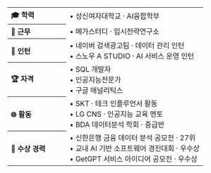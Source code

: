 <table width="100%">
  <tr>
    <th align="left" width="30%">🎓 학력</th>
    <td align="left">• 성신여자대학교 · AI융합학부</td>
  </tr>
  <tr>
    <th align="left" width="16%">🏢 근무</th>
    <td align="left">• 메가스터디 · 입시전략연구소</td>
  </tr>
  <tr>
    <th align="left" width="16%">💼 인턴</th>
    <td align="left">
      • 네이버 검색광고팀 · 데이터 관리 인턴<br>
      • 스노우 A STUDIO · AI 서비스 운영 인턴
    </td>
  </tr>
  <tr>
    <th align="left" width="16%">🏆 자격</th>
    <td align="left">
      • SQL 개발자<br>
      • 인공지능전문가<br>
      • 구글 애널리틱스
    </td>
  </tr>
  <tr>
    <th align="left" width="16%">🌐 활동</th>
    <td align="left">
      • SKT · 테크 인플루언서 활동<br>
      • LG CNS · 인공지능 교육 멘토<br>
      • BDA 데이터분석 학회 · 중급반
    </td>
  </tr>
  <tr>
    <th align="left" width="16%">🥇 수상 경력</th>
    <td align="left">
      • 신한은행 금융 데이터 분석 공모전 · 27위<br>
      • 교내 AI 기반 소프트웨어 경진대회 · 우수상<br>
      • GetGPT 서비스 아이디어 공모전 · 우수상
    </td>
  </tr>
</table>

